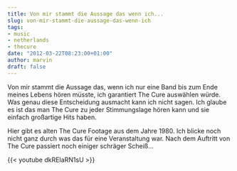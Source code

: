 ```yaml
---
title: Von mir stammt die Aussage das wenn ich...
slug: von-mir-stammt-die-aussage-das-wenn-ich
tags:
- music
- netherlands
- thecure
date: "2012-03-22T08:23:00+01:00"
author: marvin
draft: false
---
```

Von mir stammt die Aussage das, wenn ich nur eine Band bis zum Ende
meines Lebens hören müsste, ich garantiert The Cure auswählen würde. Was
genau diese Entscheidung ausmacht kann ich nicht sagen. Ich glaube es
ist das man The Cure zu jeder Stimmungslage hören kann und sie einfach
großartige Hits haben.

Hier gibt es alten The Cure Footage aus dem Jahre 1980. Ich blicke noch
nicht ganz durch was das für eine Veranstaltung war. Nach dem Auftritt
von The Cure passiert noch einiger schräger Scheiß...

{{< youtube dkREIaRN1sU >}}
